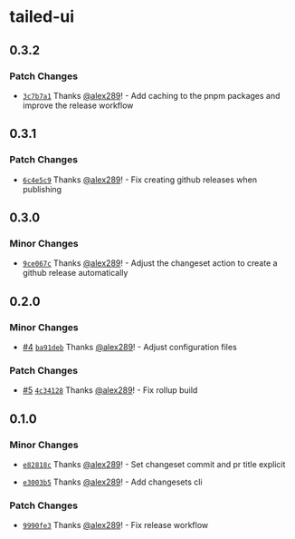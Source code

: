 # tailed-ui

## 0.3.2

### Patch Changes

- [`3c7b7a1`](https://github.com/alex289/tailed-ui/commit/3c7b7a17dd2a1443d67cddf6f210a223e6e6302a) Thanks [@alex289](https://github.com/alex289)! - Add caching to the pnpm packages and improve the release workflow

## 0.3.1

### Patch Changes

- [`6c4e5c9`](https://github.com/alex289/tailed-ui/commit/6c4e5c9bf37beba51b118f26c77475559eddbf46) Thanks [@alex289](https://github.com/alex289)! - Fix creating github releases when publishing

## 0.3.0

### Minor Changes

- [`9ce067c`](https://github.com/alex289/tailed-ui/commit/9ce067c344f393ad1871adcf57c0dba35e5c2e4f) Thanks [@alex289](https://github.com/alex289)! - Adjust the changeset action to create a github release automatically

## 0.2.0

### Minor Changes

- [#4](https://github.com/alex289/tailed-ui/pull/4) [`ba91deb`](https://github.com/alex289/tailed-ui/commit/ba91debd8bb5ba2e13dc0781625cad17994177be) Thanks [@alex289](https://github.com/alex289)! - Adjust configuration files

### Patch Changes

- [#5](https://github.com/alex289/tailed-ui/pull/5) [`4c34128`](https://github.com/alex289/tailed-ui/commit/4c34128bfb70d321a30886c3ec23dd9c7b19246d) Thanks [@alex289](https://github.com/alex289)! - Fix rollup build

## 0.1.0

### Minor Changes

- [`e82818c`](https://github.com/alex289/tailed-ui/commit/e82818cf2a22ec5bda915db2357811fd10169de2) Thanks [@alex289](https://github.com/alex289)! - Set changeset commit and pr title explicit

- [`e3003b5`](https://github.com/alex289/tailed-ui/commit/e3003b5c5baf15d46f8a3a3d4da71aad62cd6df7) Thanks [@alex289](https://github.com/alex289)! - Add changesets cli

### Patch Changes

- [`9990fe3`](https://github.com/alex289/tailed-ui/commit/9990fe33d0c81aea08e479a9c16ca2bfb4c9adb1) Thanks [@alex289](https://github.com/alex289)! - Fix release workflow
